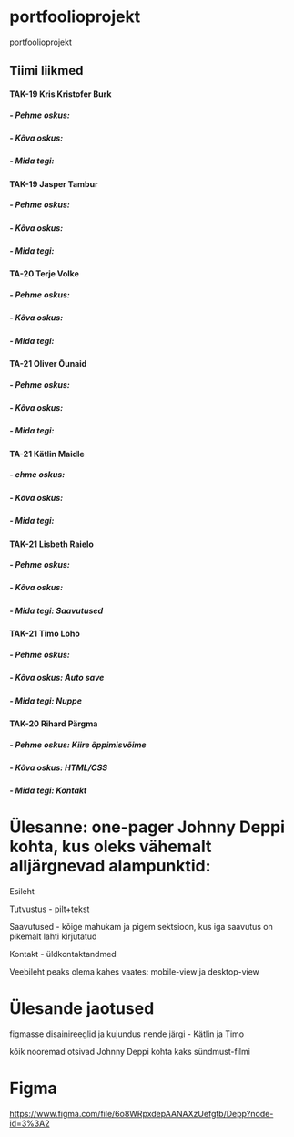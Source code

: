# portfoolioprojekt
portfoolioprojekt

Tiimi liikmed
-------------
#### TAK-19 Kris Kristofer Burk
##### - Pehme oskus:
##### - Kõva oskus:
##### - Mida tegi:

#### TAK-19 Jasper Tambur
##### - Pehme oskus:
##### - Kõva oskus:
##### - Mida tegi:

#### TA-20 Terje Volke
##### - Pehme oskus:
##### - Kõva oskus:
##### - Mida tegi:

#### TA-21 Oliver Õunaid
##### - Pehme oskus:
##### - Kõva oskus:
##### - Mida tegi:

#### TA-21 Kätlin Maidle
##### - ehme oskus:
##### - Kõva oskus:
##### - Mida tegi:

#### TAK-21 Lisbeth Raielo
##### - Pehme oskus:
##### - Kõva oskus:
##### - Mida tegi: Saavutused

#### TAK-21 Timo Loho
##### - Pehme oskus:
##### - Kõva oskus: Auto save
##### - Mida tegi: Nuppe

#### TAK-20 Rihard Pärgma
##### - Pehme oskus: Kiire õppimisvõime
##### - Kõva oskus: HTML/CSS
##### - Mida tegi: Kontakt

# Ülesanne: one-pager Johnny Deppi kohta, kus oleks vähemalt alljärgnevad alampunktid:
Esileht

Tutvustus - pilt+tekst

Saavutused - kõige mahukam ja pigem sektsioon, kus iga saavutus on pikemalt lahti kirjutatud

Kontakt - üldkontaktandmed

Veebileht peaks olema kahes vaates: mobile-view ja desktop-view

# Ülesande jaotused
figmasse disainireeglid ja kujundus nende järgi - Kätlin ja Timo

kõik nooremad otsivad Johnny Deppi kohta kaks sündmust-filmi

# Figma
https://www.figma.com/file/6o8WRpxdepAANAXzUefgtb/Depp?node-id=3%3A2
